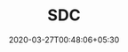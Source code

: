 ---
title: "SDC"
image: /images/clients/logo-sdc.png
tags: ["clients"]
date: 2020-03-27T00:48:06+05:30
draft: false
---